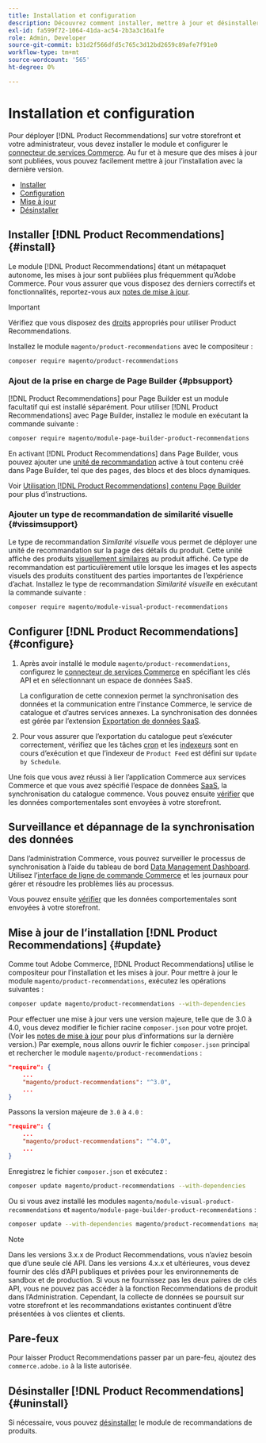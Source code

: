 ```yaml
---
title: Installation et configuration
description: Découvrez comment installer, mettre à jour et désinstaller [!DNL Product Recommendations].
exl-id: fa599f72-1064-41da-ac54-2b3a3c16a1fe
role: Admin, Developer
source-git-commit: b31d2f566dfd5c765c3d12bd2659c89afe7f91e0
workflow-type: tm+mt
source-wordcount: '565'
ht-degree: 0%

---
```


# Installation et configuration

Pour déployer [!DNL Product Recommendations] sur votre storefront et votre administrateur, vous devez installer le module et configurer le [connecteur de services Commerce](../landing/saas.md). Au fur et à mesure que des mises à jour sont publiées, vous pouvez facilement mettre à jour l’installation avec la dernière version.

- [Installer](#install)
- [Configuration](#configure)
- [Mise à jour](#update)
- [Désinstaller](#uninstall)

## Installer [!DNL Product Recommendations] {#install}

Le module [!DNL Product Recommendations] étant un métapaquet autonome, les mises à jour sont publiées plus fréquemment qu’Adobe Commerce. Pour vous assurer que vous disposez des derniers correctifs et fonctionnalités, reportez-vous aux [notes de mise à jour](release-notes.md).

>[!IMPORTANT]
>
>Vérifiez que vous disposez des [droits](../landing/saas.md#credentials) appropriés pour utiliser Product Recommendations.

Installez le module `magento/product-recommendations` avec le compositeur :

```bash
composer require magento/product-recommendations
```

### Ajout de la prise en charge de Page Builder {#pbsupport}

[!DNL Product Recommendations] pour Page Builder est un module facultatif qui est installé séparément. Pour utiliser [!DNL Product Recommendations] avec Page Builder, installez le module en exécutant la commande suivante :

```bash
composer require magento/module-page-builder-product-recommendations
```

En activant [!DNL Product Recommendations] dans Page Builder, vous pouvez ajouter une [unité de recommandation](https://experienceleague.adobe.com/en/docs/commerce-admin/page-builder/add-content/recommendations) active à tout contenu créé dans Page Builder, tel que des pages, des blocs et des blocs dynamiques.

Voir [Utilisation  [!DNL Product Recommendations]  contenu Page Builder](page-builder.md) pour plus d’instructions.

### Ajouter un type de recommandation de similarité visuelle {#vissimsupport}

Le type de recommandation _Similarité visuelle_ vous permet de déployer une unité de recommandation sur la page des détails du produit. Cette unité affiche des produits [visuellement similaires](type.md#visualsim) au produit affiché. Ce type de recommandation est particulièrement utile lorsque les images et les aspects visuels des produits constituent des parties importantes de l’expérience d’achat. Installez le type de recommandation _Similarité visuelle_ en exécutant la commande suivante :

```bash
composer require magento/module-visual-product-recommendations
```

## Configurer [!DNL Product Recommendations] {#configure}

1. Après avoir installé le module `magento/product-recommendations`, configurez le [connecteur de services Commerce](../landing/saas.md) en spécifiant les clés API et en sélectionnant un espace de données SaaS.

   La configuration de cette connexion permet la synchronisation des données et la communication entre l’instance Commerce, le service de catalogue et d’autres services annexes. La synchronisation des données est gérée par l’extension [Exportation de données SaaS](../data-export/overview.md).

1. Pour vous assurer que l’exportation du catalogue peut s’exécuter correctement, vérifiez que les tâches [cron](https://experienceleague.adobe.com/en/docs/commerce-operations/configuration-guide/cli/configure-cron-jobs) et les [indexeurs](https://experienceleague.adobe.com/en/docs/commerce-operations/configuration-guide/cli/manage-indexers) sont en cours d’exécution et que l’indexeur de `Product Feed` est défini sur `Update by Schedule`.

Une fois que vous avez réussi à lier l’application Commerce aux services Commerce et que vous avez spécifié l’espace de données [SaaS](../landing/saas.md#saas-configuration), la synchronisation du catalogue commence. Vous pouvez ensuite [vérifier](verify.md) que les données comportementales sont envoyées à votre storefront.

## Surveillance et dépannage de la synchronisation des données

Dans l’administration Commerce, vous pouvez surveiller le processus de synchronisation à l’aide du tableau de bord [Data Management Dashboard](https://experienceleague.adobe.com/en/docs/commerce-admin/systems/data-transfer/data-dashboard). Utilisez l’[interface de ligne de commande Commerce](../data-export/data-export-cli-commands.md#troubleshooting) et les journaux pour gérer et résoudre les problèmes liés au processus.

Vous pouvez ensuite [vérifier](verify.md) que les données comportementales sont envoyées à votre storefront.

## Mise à jour de l’installation [!DNL Product Recommendations] {#update}

Comme tout Adobe Commerce, [!DNL Product Recommendations] utilise le compositeur pour l’installation et les mises à jour. Pour mettre à jour le module `magento/product-recommendations`, exécutez les opérations suivantes :

```bash
composer update magento/product-recommendations --with-dependencies
```

Pour effectuer une mise à jour vers une version majeure, telle que de 3.0 à 4.0, vous devez modifier le fichier racine `composer.json` pour votre projet. (Voir les [notes de mise à jour](release-notes.md) pour plus d’informations sur la dernière version.) Par exemple, nous allons ouvrir le fichier `composer.json` principal et rechercher le module `magento/product-recommendations` :

```json
"require": {
    ...
    "magento/product-recommendations": "^3.0",
    ...
}
```

Passons la version majeure de `3.0` à `4.0` :

```json
"require": {
    ...
    "magento/product-recommendations": "^4.0",
    ...
}
```

Enregistrez le fichier `composer.json` et exécutez :

```bash
composer update magento/product-recommendations --with-dependencies
```

Ou si vous avez installé les modules `magento/module-visual-product-recommendations` et `magento/module-page-builder-product-recommendations` :

```bash
composer update --with-dependencies magento/product-recommendations magento/module-visual-product-recommendations magento/module-page-builder-product-recommendations
```

>[!NOTE]
>
> Dans les versions 3.x.x de Product Recommendations, vous n’aviez besoin que d’une seule clé API. Dans les versions 4.x.x et ultérieures, vous devez fournir des clés d’API publiques et privées pour les environnements de sandbox et de production. Si vous ne fournissez pas les deux paires de clés API, vous ne pouvez pas accéder à la fonction Recommendations de produit dans l’Administration. Cependant, la collecte de données se poursuit sur votre storefront et les recommandations existantes continuent d’être présentées à vos clientes et clients.

## Pare-feux

Pour laisser Product Recommendations passer par un pare-feu, ajoutez des `commerce.adobe.io` à la liste autorisée.

## Désinstaller [!DNL Product Recommendations] {#uninstall}

Si nécessaire, vous pouvez [désinstaller](https://experienceleague.adobe.com/en/docs/commerce-operations/installation-guide/tutorials/uninstall-modules) le module de recommandations de produits.
